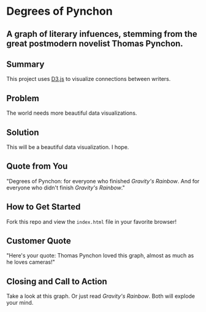 # Degrees of Pynchon
 
## A graph of literary infuences, stemming from the great postmodern novelist Thomas Pynchon.

## Summary

This project uses [D3.js](http://d3js.org/) to visualize connections between writers.

## Problem

The world needs more beautiful data visualizations.

## Solution

This will be a beautiful data visualization. I hope.

## Quote from You

"Degrees of Pynchon: for everyone who finished *Gravity's Rainbow*. And for everyone who didn't finish *Gravity's Rainbow*."

## How to Get Started

Fork this repo and view the `index.html` file in your favorite browser!

## Customer Quote

"Here's your quote: Thomas Pynchon loved this graph, almost as much as he loves cameras!"

## Closing and Call to Action

Take a look at this graph. Or just read *Gravity's Rainbow*. Both will explode your mind.
